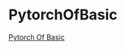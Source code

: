 # PytorchOfBasic
[Pytorch Of Basic](https://tutorials.pytorch.kr/beginner/deep_learning_60min_blitz.html)

